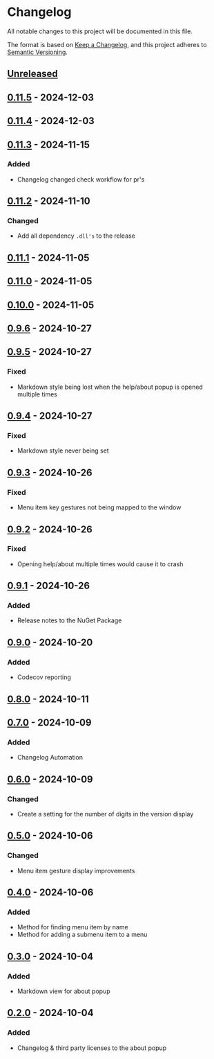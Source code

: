 # Changelog

All notable changes to this project will be documented in this file.

The format is based on [Keep a Changelog](https://keepachangelog.com/en/1.1.0/),
and this project adheres to [Semantic Versioning](https://semver.org/spec/v2.0.0.html).

## [Unreleased]

## [0.11.5] - 2024-12-03

## [0.11.4] - 2024-12-03

## [0.11.3] - 2024-11-15

### Added

- Changelog changed check workflow for pr's

## [0.11.2] - 2024-11-10

### Changed

- Add all dependency `.dll's` to the release

## [0.11.1] - 2024-11-05

## [0.11.0] - 2024-11-05

## [0.10.0] - 2024-11-05

## [0.9.6] - 2024-10-27

## [0.9.5] - 2024-10-27

### Fixed

- Markdown style being lost when the help/about popup is opened multiple times

## [0.9.4] - 2024-10-27

### Fixed

- Markdown style never being set

## [0.9.3] - 2024-10-26

### Fixed

- Menu item key gestures not being mapped to the window

## [0.9.2] - 2024-10-26

### Fixed

- Opening help/about multiple times would cause it to crash

## [0.9.1] - 2024-10-26

### Added

- Release notes to the NuGet Package

## [0.9.0] - 2024-10-20

### Added

- Codecov reporting

## [0.8.0] - 2024-10-11

## [0.7.0] - 2024-10-09

### Added

- Changelog Automation

## [0.6.0] - 2024-10-09

### Changed

- Create a setting for the number of digits in the version display

## [0.5.0] - 2024-10-06

### Changed

- Menu item gesture display improvements

## [0.4.0] - 2024-10-06

### Added

- Method for finding menu item by name
- Method for adding a submenu item to a menu

## [0.3.0] - 2024-10-04

### Added

- Markdown view for about popup

## [0.2.0] - 2024-10-04

### Added

- Changelog & third party licenses to the about popup

[Unreleased]: https://github.com/TJC-Tools/TJC.GUI/compare/v0.11.5...HEAD

[0.11.5]: https://github.com/TJC-Tools/TJC.GUI/compare/v0.11.4...v0.11.5

[0.11.4]: https://github.com/TJC-Tools/TJC.GUI/compare/v0.11.3...v0.11.4

[0.11.3]: https://github.com/TJC-Tools/TJC.GUI/compare/v0.11.2...v0.11.3

[0.11.2]: https://github.com/TJC-Tools/TJC.GUI/compare/v0.11.1...v0.11.2

[0.11.1]: https://github.com/TJC-Tools/TJC.GUI/compare/v0.11.0...v0.11.1

[0.11.0]: https://github.com/TJC-Tools/TJC.GUI/compare/v0.10.0...v0.11.0

[0.10.0]: https://github.com/TJC-Tools/TJC.GUI/compare/v0.9.6...v0.10.0

[0.9.6]: https://github.com/TJC-Tools/TJC.GUI/compare/v0.9.5...v0.9.6

[0.9.5]: https://github.com/TJC-Tools/TJC.GUI/compare/v0.9.4...v0.9.5

[0.9.4]: https://github.com/TJC-Tools/TJC.GUI/compare/v0.9.3...v0.9.4

[0.9.3]: https://github.com/TJC-Tools/TJC.GUI/compare/v0.9.2...v0.9.3

[0.9.2]: https://github.com/TJC-Tools/TJC.GUI/compare/v0.9.1...v0.9.2

[0.9.1]: https://github.com/TJC-Tools/TJC.GUI/compare/v0.9.0...v0.9.1

[0.9.0]: https://github.com/TJC-Tools/TJC.GUI/compare/v0.8.0...v0.9.0

[0.8.0]: https://github.com/TJC-Tools/TJC.GUI/compare/v0.7.0...v0.8.0

[0.7.0]: https://github.com/TJC-Tools/TJC.GUI/compare/v0.6.0...v0.7.0

[0.6.0]: https://github.com/TJC-Tools/TJC.GUI/compare/v0.5.0...v0.6.0

[0.5.0]: https://github.com/TJC-Tools/TJC.GUI/compare/v0.4.0...v0.5.0

[0.4.0]: https://github.com/TJC-Tools/TJC.GUI/compare/v0.3.0...v0.4.0

[0.3.0]: https://github.com/TJC-Tools/TJC.GUI/compare/v0.2.0...v0.3.0

[0.2.0]: https://github.com/TJC-Tools/TJC.GUI/releases/tag/v0.2.0

